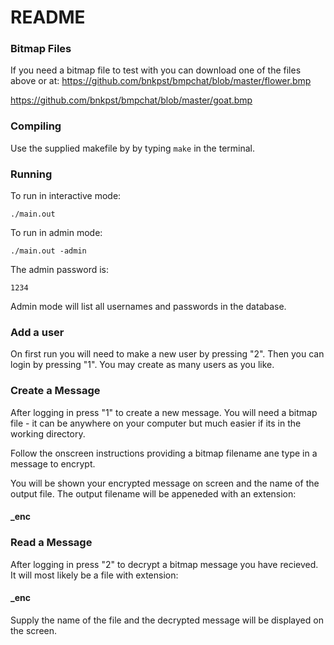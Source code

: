 # README

### Bitmap Files
If you need a bitmap file to test with you can download one of the files above or at:
https://github.com/bnkpst/bmpchat/blob/master/flower.bmp

https://github.com/bnkpst/bmpchat/blob/master/goat.bmp

### Compiling
Use the supplied makefile by by typing ```make``` in the terminal.

### Running
To run in interactive mode:
```
./main.out
```

To run in admin mode:
```
./main.out -admin
```
The admin password is:
```
1234
```
Admin mode will list all usernames and passwords in the database.

### Add a user

On first run you will need to make a new user by pressing "2". Then you can login by pressing "1".
You may create as many users as you like.

### Create a Message

After logging in press "1" to create a new message. You will need a bitmap file - it can be anywhere on your
computer but much easier if its in the working directory.

Follow the onscreen instructions providing a bitmap filename ane type in a message to encrypt.

You will be shown your encrypted message on screen and the name of the output file.
The output filename will be appeneded with an extension:
#### _enc

### Read a Message

After logging in press "2" to decrypt a bitmap message you have recieved. It will most likely be a file with extension: 
#### _enc

Supply the name of the file and the decrypted message will be displayed on the screen.

